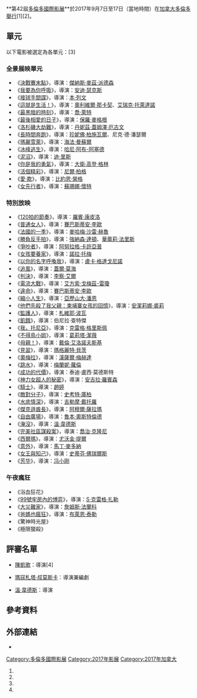 **第42屆[多倫多國際影展](https://zh.wikipedia.org/wiki/多倫多國際影展 "wikilink")**於2017年9月7日至17日（當地時間）在[加拿大](../Page/加拿大.md "wikilink")[多倫多舉行](https://zh.wikipedia.org/wiki/多倫多 "wikilink")\[1\]\[2\]。

## 單元

以下電影被選定為各單元：\[3\]

### 全景展映單元

  - 《[決戰賽末點](https://zh.wikipedia.org/wiki/決戰賽末點 "wikilink")》，導演：[傑納斯·麥茲·派德森](https://zh.wikipedia.org/wiki/傑納斯·麥茲·派德森 "wikilink")
  - 《[我要為你呼吸](../Page/我要為你呼吸.md "wikilink")》，導演：[安迪·瑟克斯](../Page/安迪·瑟克斯.md "wikilink")
  - 《[接球手間諜](https://zh.wikipedia.org/wiki/接球手間諜 "wikilink")》，導演：[本·列文](../Page/本·列文.md "wikilink")
  - 《[這就是生活！](https://zh.wikipedia.org/wiki/這就是生活！ "wikilink")》，導演：[奧利維爾·那卡契](https://zh.wikipedia.org/wiki/奧利維爾·那卡契與艾瑞克·托萊達諾 "wikilink")、[艾瑞克·托萊達諾](https://zh.wikipedia.org/wiki/奧利維爾·那卡契與艾瑞克·托萊達諾 "wikilink")
  - 《[最黑暗的時刻](../Page/最黑暗的時刻.md "wikilink")》，導演：[喬·萊特](../Page/喬·萊特.md "wikilink")
  - 《[最後相愛的日子](https://zh.wikipedia.org/wiki/最後相愛的日子 "wikilink")》，導演：[保羅·麥格根](../Page/保羅·麥格根.md "wikilink")
  - 《[洛杉磯大劫難](https://zh.wikipedia.org/wiki/洛杉磯大劫難 "wikilink")》，導演：[丹妮茲·蓋姆澤·厄古文](https://zh.wikipedia.org/wiki/丹妮茲·蓋姆澤·厄古文 "wikilink")
  - 《[長時間奔跑](https://zh.wikipedia.org/wiki/長時間奔跑 "wikilink")》，導演：[珍妮佛·柏施瓦爾](https://zh.wikipedia.org/wiki/珍妮佛·柏施瓦爾 "wikilink")、尼克·德·潘瑟爾
  - 《[瑪麗雪萊](https://zh.wikipedia.org/wiki/瑪麗雪萊_\(電影\) "wikilink")》，導演：[海法·曼蘇爾](../Page/海法·曼蘇爾.md "wikilink")
  - 《[冰峰逃生](../Page/冰峰逃生.md "wikilink")》，導演：[哈尼·阿布-阿塞德](https://zh.wikipedia.org/wiki/哈尼·阿布-阿塞德 "wikilink")
  - 《[泥沼](https://zh.wikipedia.org/wiki/泥沼_\(電影\) "wikilink")》，導演：[迪·里斯](../Page/迪·里斯.md "wikilink")
  - 《[你是我的勇氣](../Page/你是我的勇氣.md "wikilink")》，導演：[大衛·高登·格林](https://zh.wikipedia.org/wiki/大衛·高登·格林 "wikilink")
  - 《[活個精彩](../Page/活個精彩.md "wikilink")》，導演：[尼爾·柏格](../Page/尼爾·柏格.md "wikilink")
  - 《[愛·欺](https://zh.wikipedia.org/wiki/愛·欺 "wikilink")》，導演：[比約恩·榮格](https://zh.wikipedia.org/wiki/比約恩·榮格 "wikilink")
  - 《[女先行者](https://zh.wikipedia.org/wiki/女先行者 "wikilink")》，導演：[蘇珊娜·懷特](https://zh.wikipedia.org/wiki/蘇珊娜·懷特 "wikilink")

### 特別放映

  - 《[120拍的節奏](https://zh.wikipedia.org/wiki/120拍的節奏 "wikilink")》，導演：[羅賓·康皮洛](../Page/羅賓·康皮洛.md "wikilink")
  - 《[普通女人](https://zh.wikipedia.org/wiki/普通女人 "wikilink")》，導演：[賽巴斯蒂安·李歐](https://zh.wikipedia.org/wiki/賽巴斯蒂安·李歐 "wikilink")
  - 《[法國的一季](https://zh.wikipedia.org/wiki/法國的一季 "wikilink")》，導演：[麥哈梅·沙雷·赫魯](../Page/麥哈梅·沙雷·赫魯.md "wikilink")
  - 《[勝負反手拍](../Page/勝負反手拍.md "wikilink")》，導演：[強納森·達頓](https://zh.wikipedia.org/wiki/強納森·達頓與華蕾莉·法里斯 "wikilink")、[華蕾莉·法里斯](https://zh.wikipedia.org/wiki/強納森·達頓與華蕾莉·法里斯 "wikilink")
  - 《[爭吵者](https://zh.wikipedia.org/wiki/爭吵者 "wikilink")》，導演：[阿努拉格·卡許亞普](https://zh.wikipedia.org/wiki/阿努拉格·卡許亞普 "wikilink")
  - 《[女孩要養家](https://zh.wikipedia.org/wiki/女孩要養家 "wikilink")》，導演：[諾拉·托梅](https://zh.wikipedia.org/wiki/諾拉·托梅 "wikilink")
  - 《[以你的名字呼喚我](https://zh.wikipedia.org/wiki/以你的名字呼喚我 "wikilink")》，導演：[盧卡·格達戈尼諾](https://zh.wikipedia.org/wiki/盧卡·格達戈尼諾 "wikilink")
  - 《[追風](https://zh.wikipedia.org/wiki/追風_\(電影\) "wikilink")》，導演：[蓋爾·莫海](https://zh.wikipedia.org/wiki/蓋爾·莫海 "wikilink")
  - 《[判決](../Page/判決_\(電影\).md "wikilink")》，導演：[李察·艾爾](https://zh.wikipedia.org/wiki/李察·艾爾 "wikilink")
  - 《[電流大戰](../Page/電流大戰_\(電影\).md "wikilink")》，導演：[艾方索·戈梅茲-雷瓊](../Page/艾方索·戈梅茲-雷瓊.md "wikilink")
  - 《[違命](https://zh.wikipedia.org/wiki/違命_\(電影\) "wikilink")》，導演：[賽巴斯蒂安·李歐](https://zh.wikipedia.org/wiki/賽巴斯蒂安·李歐 "wikilink")
  - 《[縮小人生](../Page/縮小人生.md "wikilink")》，導演：[亞歷山大·潘恩](https://zh.wikipedia.org/wiki/亞歷山大·潘恩 "wikilink")
  - 《[他們先殺了我父親：柬埔寨女孩的回憶](../Page/他們先殺了我父親：柬埔寨女孩的回憶.md "wikilink")》，導演：[安潔莉娜·裘莉](https://zh.wikipedia.org/wiki/安潔莉娜·裘莉 "wikilink")
  - 《[監護人](https://zh.wikipedia.org/wiki/監護人_\(電影\) "wikilink")》，導演：[札維耶·波瓦](../Page/札維耶·波瓦.md "wikilink")
  - 《[飢餓](https://zh.wikipedia.org/wiki/飢餓_\(電影\) "wikilink")》，導演：伯尼拉·查特傑
  - 《[我，托尼亞](https://zh.wikipedia.org/wiki/我，托尼亞 "wikilink")》，導演：[克雷格·格里斯佩](../Page/克雷格·格里斯佩.md "wikilink")
  - 《[不得鳥小姐](https://zh.wikipedia.org/wiki/不得鳥小姐 "wikilink")》，導演：[葛莉塔·潔薇](https://zh.wikipedia.org/wiki/葛莉塔·潔薇 "wikilink")
  - 《[母親！](../Page/母親！.md "wikilink")》，導演：[戴倫·艾洛諾夫斯基](../Page/戴倫·艾洛諾夫斯基.md "wikilink")
  - 《[見習](https://zh.wikipedia.org/wiki/見習_\(電影\) "wikilink")》，導演：[瑪格麗特·貝茨](https://zh.wikipedia.org/wiki/瑪格麗特·貝茨 "wikilink")
  - 《[奧梅拉](https://zh.wikipedia.org/wiki/奧梅拉_\(電影\) "wikilink")》，導演：[漢薩爾·梅赫達](https://zh.wikipedia.org/wiki/漢薩爾·梅赫達 "wikilink")
  - 《[跳水](https://zh.wikipedia.org/wiki/跳水_\(電影\) "wikilink")》，導演：[梅蘭妮·蘿倫](../Page/梅蘭妮·蘿倫.md "wikilink")
  - 《[成功的代價](https://zh.wikipedia.org/wiki/成功的代價_\(電影\) "wikilink")》，導演：泰迪·盧西·莫德斯特
  - 《[神力女超人的秘密](https://zh.wikipedia.org/wiki/神力女超人的秘密 "wikilink")》，導演：[安吉拉·羅賓森](https://zh.wikipedia.org/wiki/安吉拉·羅賓森 "wikilink")
  - 《[騎士](https://zh.wikipedia.org/wiki/騎士_\(電影\) "wikilink")》，導演：[趙婷](../Page/趙婷_\(導演\).md "wikilink")
  - 《[敵對分子](../Page/敵對分子.md "wikilink")》，導演：[史考特·庫柏](../Page/史考特·庫柏.md "wikilink")
  - 《[水底情深](../Page/水底情深.md "wikilink")》，導演：[吉勒摩·戴托羅](../Page/吉勒摩·戴托羅.md "wikilink")
  - 《[傑克遜酋長](https://zh.wikipedia.org/wiki/傑克遜酋長 "wikilink")》，導演：[阿穆爾·薩拉瑪](https://zh.wikipedia.org/wiki/阿穆爾·薩拉瑪 "wikilink")
  - 《[自由廣場](https://zh.wikipedia.org/wiki/自由廣場_\(2017年電影\) "wikilink")》，導演：[魯本·奧斯特倫德](https://zh.wikipedia.org/wiki/魯本·奧斯特倫德 "wikilink")
  - 《[淹沒](https://zh.wikipedia.org/wiki/淹沒_\(電影\) "wikilink")》，導演：[溫·韋德斯](../Page/溫·韋德斯.md "wikilink")
  - 《[完美社區謀殺案](../Page/完美社區謀殺案.md "wikilink")》，導演：[喬治·克隆尼](https://zh.wikipedia.org/wiki/喬治·克隆尼 "wikilink")
  - 《[西爾瑪](https://zh.wikipedia.org/wiki/西爾瑪_\(電影\) "wikilink")》，導演：[尤沃金·提爾](../Page/尤沃金·提爾.md "wikilink")
  - 《[意外](https://zh.wikipedia.org/wiki/意外_\(2017年電影\) "wikilink")》，導演：[馬丁·麥多納](../Page/馬丁·麥多納.md "wikilink")
  - 《[女王與知己](https://zh.wikipedia.org/wiki/女王與知己 "wikilink")》，導演：[史蒂芬·佛瑞爾斯](https://zh.wikipedia.org/wiki/史蒂芬·佛瑞爾斯 "wikilink")
  - 《[芳华](../Page/芳华.md "wikilink")》，導演：[冯小刚](../Page/冯小刚.md "wikilink")

### 午夜瘋狂

  - 《浴血狂花》
  - 《[99號牢房內的博弈](https://zh.wikipedia.org/wiki/99號牢房內的博弈 "wikilink")》，導演：[S·克雷格·扎勒](https://zh.wikipedia.org/wiki/S·克雷格·扎勒 "wikilink")
  - 《[大災難家](../Page/大災難家.md "wikilink")》，導演：[詹姆斯·法蘭科](../Page/詹姆斯·法蘭科.md "wikilink")
  - 《[爸媽也瘋狂](../Page/爸媽也瘋狂.md "wikilink")》，導演：[布萊恩·泰勒](../Page/布萊恩·泰勒_\(導演\).md "wikilink")
  - 《驚神時光屋》
  - 《極限獵殺》

## 評審名單

  - [陳凱歌](https://zh.wikipedia.org/wiki/陳凱歌 "wikilink")：導演\[4\]

  - [瑪寇札塔·叔莫斯卡](../Page/瑪寇札塔·叔莫斯卡.md "wikilink")：導演兼編劇

  - [溫·韋德斯](../Page/溫·韋德斯.md "wikilink")：導演

## 參考資料

## 外部連結

  -
[Category:多倫多國際影展](https://zh.wikipedia.org/wiki/Category:多倫多國際影展 "wikilink") [Category:2017年影展](https://zh.wikipedia.org/wiki/Category:2017年影展 "wikilink") [Category:2017年加拿大](https://zh.wikipedia.org/wiki/Category:2017年加拿大 "wikilink")

1.
2.
3.
4.